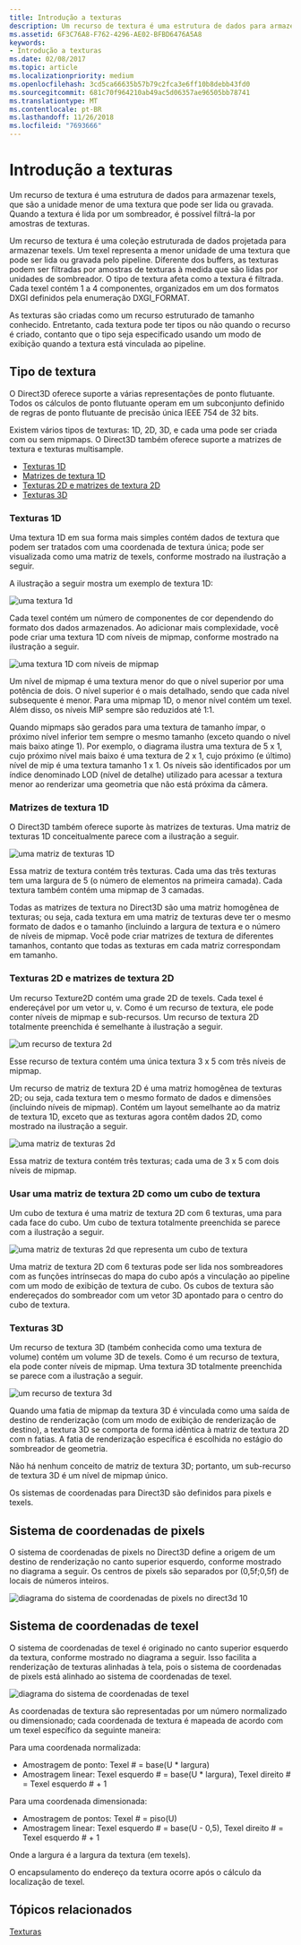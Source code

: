 ```yaml
---
title: Introdução a texturas
description: Um recurso de textura é uma estrutura de dados para armazenar texels, que são a unidade menor de uma textura que pode ser lida ou gravada. Quando a textura é lida por um sombreador, é possível filtrá-la por amostras de texturas.
ms.assetid: 6F3C76A8-F762-4296-AE02-BFBD6476A5A8
keywords:
- Introdução a texturas
ms.date: 02/08/2017
ms.topic: article
ms.localizationpriority: medium
ms.openlocfilehash: 3cd5ca66635b57b79c2fca3e6ff10b8debb43fd0
ms.sourcegitcommit: 681c70f964210ab49ac5d06357ae96505bb78741
ms.translationtype: MT
ms.contentlocale: pt-BR
ms.lasthandoff: 11/26/2018
ms.locfileid: "7693666"
---
```

# <a name="introduction-to-textures"></a>Introdução a texturas


Um recurso de textura é uma estrutura de dados para armazenar texels, que são a unidade menor de uma textura que pode ser lida ou gravada. Quando a textura é lida por um sombreador, é possível filtrá-la por amostras de texturas.

Um recurso de textura é uma coleção estruturada de dados projetada para armazenar texels. Um texel representa a menor unidade de uma textura que pode ser lida ou gravada pelo pipeline. Diferente dos buffers, as texturas podem ser filtradas por amostras de texturas à medida que são lidas por unidades de sombreador. O tipo de textura afeta como a textura é filtrada. Cada texel contém 1 a 4 componentes, organizados em um dos formatos DXGI definidos pela enumeração DXGI\_FORMAT.

As texturas são criadas como um recurso estruturado de tamanho conhecido. Entretanto, cada textura pode ter tipos ou não quando o recurso é criado, contanto que o tipo seja especificado usando um modo de exibição quando a textura está vinculada ao pipeline.

## <a name="span-idtexturetypesspanspan-idtexturetypesspanspan-idtexturetypesspantexture-types"></a><span id="Texture_Types"></span><span id="texture_types"></span><span id="TEXTURE_TYPES"></span>Tipo de textura


O Direct3D oferece suporte a várias representações de ponto flutuante. Todos os cálculos de ponto flutuante operam em um subconjunto definido de regras de ponto flutuante de precisão única IEEE 754 de 32 bits.

Existem vários tipos de texturas: 1D, 2D, 3D, e cada uma pode ser criada com ou sem mipmaps. O Direct3D também oferece suporte a matrizes de textura e texturas multisample.

-   [Texturas 1D](#texture1d-resource)
-   [Matrizes de textura 1D](#texture1d-array-resource)
-   [Texturas 2D e matrizes de textura 2D](#texture2d-resource)
-   [Texturas 3D](#texture3d-resource)

### <a name="span-idtexture1dresourcespanspan-idtexture1dresourcespanspan-idtexture1dresourcespanspan-idtexture1d-resourcespan1d-textures"></a><span id="Texture1D_Resource"></span><span id="texture1d_resource"></span><span id="TEXTURE1D_RESOURCE"></span><span id="texture1d-resource"></span>Texturas 1D

Uma textura 1D em sua forma mais simples contém dados de textura que podem ser tratados com uma coordenada de textura única; pode ser visualizada como uma matriz de texels, conforme mostrado na ilustração a seguir.

A ilustração a seguir mostra um exemplo de textura 1D:

![uma textura 1d](images/d3d10-1d-texture.png)

Cada texel contém um número de componentes de cor dependendo do formato dos dados armazenados. Ao adicionar mais complexidade, você pode criar uma textura 1D com níveis de mipmap, conforme mostrado na ilustração a seguir.

![uma textura 1D com níveis de mipmap](images/d3d10-resource-texture1d.png)

Um nível de mipmap é uma textura menor do que o nível superior por uma potência de dois. O nível superior é o mais detalhado, sendo que cada nível subsequente é menor. Para uma mipmap 1D, o menor nível contém um texel. Além disso, os níveis MIP sempre são reduzidos até 1:1.

Quando mipmaps são gerados para uma textura de tamanho ímpar, o próximo nível inferior tem sempre o mesmo tamanho (exceto quando o nível mais baixo atinge 1). Por exemplo, o diagrama ilustra uma textura de 5 x 1, cujo próximo nível mais baixo é uma textura de 2 x 1, cujo próximo (e último) nível de mip é uma textura tamanho 1 x 1. Os níveis são identificados por um índice denominado LOD (nível de detalhe) utilizado para acessar a textura menor ao renderizar uma geometria que não está próxima da câmera.

### <a name="span-idtexture1darrayresourcespanspan-idtexture1darrayresourcespanspan-idtexture1darrayresourcespanspan-idtexture1d-array-resourcespan1d-texture-arrays"></a><span id="Texture1D_Array_Resource"></span><span id="texture1d_array_resource"></span><span id="TEXTURE1D_ARRAY_RESOURCE"></span><span id="texture1d-array-resource"></span>Matrizes de textura 1D

O Direct3D também oferece suporte às matrizes de texturas. Uma matriz de texturas 1D conceitualmente parece com a ilustração a seguir.

![uma matriz de texturas 1D](images/d3d10-resource-texture1darray.png)

Essa matriz de textura contém três texturas. Cada uma das três texturas tem uma largura de 5 (o número de elementos na primeira camada). Cada textura também contém uma mipmap de 3 camadas.

Todas as matrizes de textura no Direct3D são uma matriz homogênea de texturas; ou seja, cada textura em uma matriz de texturas deve ter o mesmo formato de dados e o tamanho (incluindo a largura de textura e o número de níveis de mipmap. Você pode criar matrizes de textura de diferentes tamanhos, contanto que todas as texturas em cada matriz correspondam em tamanho.

### <a name="span-idtexture2dresourcespanspan-idtexture2dresourcespanspan-idtexture2dresourcespanspan-idtexture2d-resourcespan2d-textures-and-2d-texture-arrays"></a><span id="Texture2D_Resource"></span><span id="texture2d_resource"></span><span id="TEXTURE2D_RESOURCE"></span><span id="texture2d-resource"></span>Texturas 2D e matrizes de textura 2D

Um recurso Texture2D contém uma grade 2D de texels. Cada texel é endereçável por um vetor u, v. Como é um recurso de textura, ele pode conter níveis de mipmap e sub-recursos. Um recurso de textura 2D totalmente preenchida é semelhante à ilustração a seguir.

![um recurso de textura 2d](images/d3d10-resource-texture2d.png)

Esse recurso de textura contém uma única textura 3 x 5 com três níveis de mipmap.

Um recurso de matriz de textura 2D é uma matriz homogênea de texturas 2D; ou seja, cada textura tem o mesmo formato de dados e dimensões (incluindo níveis de mipmap). Contém um layout semelhante ao da matriz de textura 1D, exceto que as texturas agora contêm dados 2D, como mostrado na ilustração a seguir.

![uma matriz de texturas 2d](images/d3d10-resource-texture2darray.png)

Essa matriz de textura contém três texturas; cada uma de 3 x 5 com dois níveis de mipmap.

### <a name="span-idtexture2darrayresourceasatexturecubespanspan-idtexture2darrayresourceasatexturecubespanspan-idtexture2darrayresourceasatexturecubespanusing-a-2d-texture-array-as-a-texture-cube"></a><span id="Texture2DArray_Resource_as_a_Texture_Cube"></span><span id="texture2darray_resource_as_a_texture_cube"></span><span id="TEXTURE2DARRAY_RESOURCE_AS_A_TEXTURE_CUBE"></span>Usar uma matriz de textura 2D como um cubo de textura

Um cubo de textura é uma matriz de textura 2D com 6 texturas, uma para cada face do cubo. Um cubo de textura totalmente preenchida se parece com a ilustração a seguir.

![uma matriz de texturas 2d que representa um cubo de textura](images/d3d10-resource-texturecube.png)

Uma matriz de textura 2D com 6 texturas pode ser lida nos sombreadores com as funções intrínsecas do mapa do cubo após a vinculação ao pipeline com um modo de exibição de textura de cubo. Os cubos de textura são endereçados do sombreador com um vetor 3D apontado para o centro do cubo de textura.

### <a name="span-idtexture3dresourcespanspan-idtexture3dresourcespanspan-idtexture3dresourcespanspan-idtexture3d-resourcespan3d-textures"></a><span id="Texture3D_Resource"></span><span id="texture3d_resource"></span><span id="TEXTURE3D_RESOURCE"></span><span id="texture3d-resource"></span>Texturas 3D

Um recurso de textura 3D (também conhecida como uma textura de volume) contém um volume 3D de texels. Como é um recurso de textura, ela pode conter níveis de mipmap. Uma textura 3D totalmente preenchida se parece com a ilustração a seguir.

![um recurso de textura 3d](images/d3d10-resource-texture3d.png)

Quando uma fatia de mipmap da textura 3D é vinculada como uma saída de destino de renderização (com um modo de exibição de renderização de destino), a textura 3D se comporta de forma idêntica à matriz de textura 2D com n fatias. A fatia de renderização específica é escolhida no estágio do sombreador de geometria.

Não há nenhum conceito de matriz de textura 3D; portanto, um sub-recurso de textura 3D é um nível de mipmap único.

Os sistemas de coordenadas para Direct3D são definidos para pixels e texels.

## <a name="span-idpixelspanspan-idpixelspanspan-idpixelspanpixel-coordinate-system"></a><span id="Pixel"></span><span id="pixel"></span><span id="PIXEL"></span>Sistema de coordenadas de pixels


O sistema de coordenadas de pixels no Direct3D define a origem de um destino de renderização no canto superior esquerdo, conforme mostrado no diagrama a seguir. Os centros de pixels são separados por (0,5f;0,5f) de locais de números inteiros.

![diagrama do sistema de coordenadas de pixels no direct3d 10](images/d3d10-coordspix10.png)

## <a name="span-idtexelspanspan-idtexelspanspan-idtexelspantexel-coordinate-system"></a><span id="Texel"></span><span id="texel"></span><span id="TEXEL"></span>Sistema de coordenadas de texel


O sistema de coordenadas de texel é originado no canto superior esquerdo da textura, conforme mostrado no diagrama a seguir. Isso facilita a renderização de texturas alinhadas à tela, pois o sistema de coordenadas de pixels está alinhado ao sistema de coordenadas de texel.

![diagrama do sistema de coordenadas de texel](images/d3d10-coordstex10.png)

As coordenadas de textura são representadas por um número normalizado ou dimensionado; cada coordenada de textura é mapeada de acordo com um texel específico da seguinte maneira:

Para uma coordenada normalizada:

-   Amostragem de ponto: Texel \# = base(U \* largura)
-   Amostragem linear: Texel esquerdo \# = base(U \* largura), Texel direito \# = Texel esquerdo \# + 1

Para uma coordenada dimensionada:

-   Amostragem de pontos: Texel \# = piso(U)
-   Amostragem linear: Texel esquerdo \# = base(U - 0,5), Texel direito \# = Texel esquerdo \# + 1

Onde a largura é a largura da textura (em texels).

O encapsulamento do endereço da textura ocorre após o cálculo da localização de texel.

## <a name="span-idrelated-topicsspanrelated-topics"></a><span id="related-topics"></span>Tópicos relacionados


[Texturas](textures.md)

